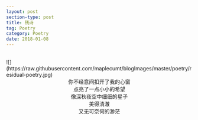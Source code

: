 ```yaml
---
layout: post
section-type: post
title: 残诗
tag: Poetry
category: Poetry
date: 2018-01-08
---
```

<br>
![](https://raw.githubusercontent.com/maplecumt/blogImages/master/poetry/residual-poetry.jpg)
<!-- more -->
<center>你不经意间扣开了我的心窗</center>
<center>点亮了一点小小的希望</center>
<center>像深秋夜空中细细的星子</center>
<center>美得清澈</center>
<center>又无可奈何的渺茫</center>